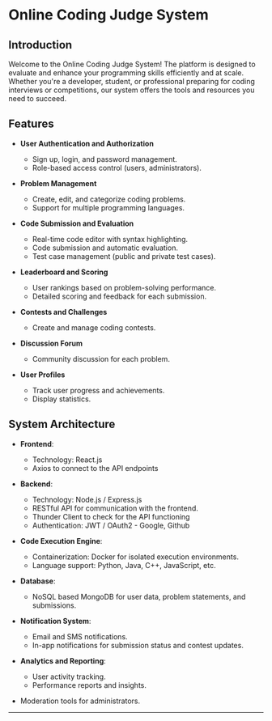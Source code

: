 
#     Online Coding Judge System

## Introduction
Welcome to the Online Coding Judge System! The platform is designed to evaluate and enhance your programming skills efficiently and at scale. Whether you're a developer, student, or professional preparing for coding interviews or competitions, our system offers the tools and resources you need to succeed.

## Features 
- **User Authentication and Authorization**
  - Sign up, login, and password management.
  - Role-based access control (users, administrators).

- **Problem Management**
  - Create, edit, and categorize coding problems.
  - Support for multiple programming languages.

- **Code Submission and Evaluation**
  - Real-time code editor with syntax highlighting.
  - Code submission and automatic evaluation.
  - Test case management (public and private test cases).

- **Leaderboard and Scoring**
  - User rankings based on problem-solving performance.
  - Detailed scoring and feedback for each submission.

- **Contests and Challenges**
  - Create and manage coding contests.

- **Discussion Forum**
  - Community discussion for each problem.

- **User Profiles**
  - Track user progress and achievements.
  - Display statistics.

## System Architecture
- **Frontend**:
  - Technology: React.js
  - Axios to connect to the API endpoints

- **Backend**:
  - Technology: Node.js / Express.js
  - RESTful API for communication with the frontend.
  - Thunder Client to check for the API functioning
  - Authentication: JWT / OAuth2 - Google, Github

- **Code Execution Engine**:
  - Containerization: Docker for isolated execution environments.
  - Language support: Python, Java, C++, JavaScript, etc.

- **Database**:
  - NoSQL based MongoDB for user data, problem statements, and submissions.

- **Notification System**:
  - Email and SMS notifications.
  - In-app notifications for submission status and contest updates.

- **Analytics and Reporting**:
  - User activity tracking.
  - Performance reports and insights.


- Moderation tools for administrators.

---

